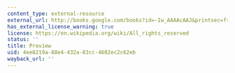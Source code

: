 ```yaml
---
content_type: external-resource
external_url: http://books.google.com/books?id=-Iw_AAAAcAAJ&printsec=frontcover&dq=matthew+fontaine+maury+wind+and+current+charts&source=gbs_similarbooks_s&cad=1#v=onepage&q&f=false
has_external_license_warning: true
license: https://en.wikipedia.org/wiki/All_rights_reserved
status: ''
title: Preview
uid: 4ee8219a-88e4-432a-83cc-4602ec2c62eb
wayback_url: ''
---
```

